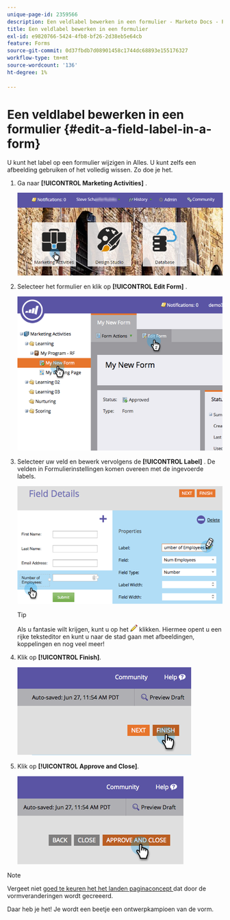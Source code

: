 ```yaml
---
unique-page-id: 2359566
description: Een veldlabel bewerken in een formulier - Marketo Docs - Productdocumentatie
title: Een veldlabel bewerken in een formulier
exl-id: e9820766-5424-4fb8-bf26-2d38eb5e64cb
feature: Forms
source-git-commit: 0d37fbdb7d08901458c1744dc68893e155176327
workflow-type: tm+mt
source-wordcount: '136'
ht-degree: 1%

---
```


# Een veldlabel bewerken in een formulier {#edit-a-field-label-in-a-form}

U kunt het label op een formulier wijzigen in Alles. U kunt zelfs een afbeelding gebruiken of het volledig wissen. Zo doe je het.

1. Ga naar **[!UICONTROL Marketing Activities]** .

   ![](assets/login-marketing-activities-3.png)

1. Selecteer het formulier en klik op **[!UICONTROL Edit Form]** .

   ![](assets/image2014-9-15-17-3a26-3a27.png)

1. Selecteer uw veld en bewerk vervolgens de **[!UICONTROL Label]** . De velden in Formulierinstellingen komen overeen met de ingevoerde labels.

   ![](assets/image2014-9-15-17-3a26-3a42.png)

   >[!TIP]
   >
   >Als u fantasie wilt krijgen, kunt u op het ![ potlood ](assets/image2014-9-15-17-3a27-3a7.png) klikken. Hiermee opent u een rijke teksteditor en kunt u naar de stad gaan met afbeeldingen, koppelingen en nog veel meer!

1. Klik op **[!UICONTROL Finish]**.

   ![](assets/image2014-9-15-17-3a27-3a26.png)

1. Klik op **[!UICONTROL Approve and Close]**.

   ![](assets/image2014-9-15-17-3a27-3a44.png)

>[!NOTE]
>
>Vergeet niet [ goed te keuren het het landen paginaconcept ](/help/marketo/product-docs/demand-generation/landing-pages/understanding-landing-pages/approve-unapprove-or-delete-a-landing-page.md) dat door de vormveranderingen wordt gecreeerd.

Daar heb je het! Je wordt een beetje een ontwerpkampioen van de vorm.
